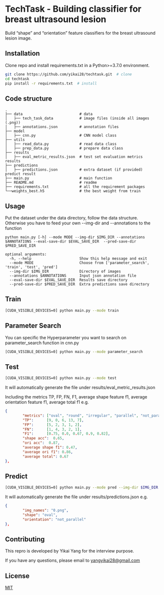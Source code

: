 # TechTask - Building classifier for breast ultrasound lesion

Build “shape” and “orientation” feature classifiers for the breast ultrasound lesion image.

## Installation

Clone repo and install requirements.txt in a Python>=3.7.0 environment.

```bash
git clone https://github.com/yikai28/techtask.git  # clone
cd techtask
pip install -r requirements.txt  # install
```

## Code structure

    .
    ├── data                          # data
    │   ├── tech_task_data            # image files (inside all images (.png))
    │   ├── annotations.json          # annotation files
    ├── model  
    │   ├── cnn.py                    # CNN model class
    ├── utils  
    │   ├── read_data.py              # read data class
    │   ├── prep_data.py              # prepare data class
    ├── results  
    │   ├── eval_metric_results.json  # test set evaluation metrics results
    ├── predictions 
    │   ├── predictions.json          # extra dataset (if provided) predict result 
    ├── main.py                       # main function
    ├── README.md                     # readme
    ├── requirements.txt              # all the requirement packages
    └──weights_best.h5                # the best weight from train

## Usage
Put the dataset under the data directory, follow the data structure. Otherwise you have to feed your own --img-dir and --annotations to the function
```
python main.py [-h] --mode MODE --img-dir $IMG_DIR --annotations $ANNOTATIONS --eval-save-dir $EVAL_SAVE_DIR  --pred-save-dir $PRED_SAVE_DIR

optional arguments:
  -h, --help                      Show this help message and exit
  --mode MODE                     Choose from ['parameter_search', 'train', 'test', 'pred']
  --img-dir $IMG_DIR              Directory of images
  --annotations $ANNOTATIONS      Input json annotation file
  --eval-save-dir $EVAL_SAVE_DIR  Results save directory
  --pred-save-dir $PRED_SAVE_DIR  Extra predictions save directory
```

## Train
```bash
[CUDA_VISIBLE_DEVICES=0] python main.py --mode train
```
## Parameter Search 
You can specific the Hyperparameter you want to search on parameter_search function in cnn.py
```bash
[CUDA_VISIBLE_DEVICES=0] python main.py --mode parameter_search
```
## Test
```bash
[CUDA_VISIBLE_DEVICES=0] python main.py --mode test
```
It will automatically generate the file under results/eval_metric_results.json 

Including the metrics TP, FP, FN, F1, average shape feature f1, average orientation feature f1, average total f1
e.g. 
```json
{
        "metrics": ["oval", "round", "irregular", "parallel", "not_parallel"],
        "TP":      [9, 0, 6, 13, 7],
        "FP":      [5, 2, 3, 1, 2],
        "FN":      [1, 4, 3, 2, 1],
        "F1":      [0.75, 0.0, 0.67, 0.9, 0.82],
        "shape acc":  0.65,
        "ori acc":  0.87,
        "average shape f1": 0.47,
        "average ori f1": 0.86,
        "average total": 0.67
},
 ```

## Predict
```bash
[CUDA_VISIBLE_DEVICES=0] python main.py --mode pred --img-dir $IMG_DIR --annotations $ANNOTATIONS
```
It will automatically generate the file under results/predictions.json
e.g. 
```json
{
        "img_names": "0.png",
        "shape": "oval",
        "orientation": "not_parallel"
},
 ```


## Contributing

This repro is developed by Yikai Yang for the interview purpose.

If you have any questions, please email to yangyikai28@gmail.com

## License

[MIT](https://choosealicense.com/licenses/mit/)